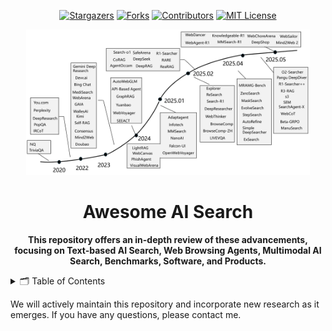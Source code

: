 <a name="readme-top"></a>

<div align="center">
  <a href="https://github.com/swordlidev/Awesome-AI-Search/stargazers"><img src="https://img.shields.io/github/stars/swordlidev/Awesome-AI-Search?style=for-the-badge" alt="Stargazers"></a>
  <a href="https://github.com/swordlidev/Awesome-AI-Search/network/members"><img src="https://img.shields.io/github/forks/swordlidev/Awesome-AI-Search?style=for-the-badge" alt="Forks"></a>
  <a href="https://github.com/swordlidev/Awesome-AI-Search/graphs/contributors"><img src="https://img.shields.io/github/contributors/aswordlidev/Awesome-AI-Search?style=for-the-badge" alt="Contributors"></a>
  <a href="https://github.comswordlidev/Awesome-AI-Search/blob/main/LICENSE"><img src="https://img.shields.io/github/license/swordlidev/Awesome-AI-Search?style=for-the-badge" alt="MIT License"></a>
</div>

<p align="center">
    <img src="./timeline no logo.jpg" width="90%" style="align:center;"/>
</p>

<h1 align="center">Awesome AI Search</h1>

<p align="center">
    <b> This repository offers an in-depth review of these advancements, focusing on Text-based AI Search, Web Browsing Agents, Multimodal AI Search, Benchmarks, Software, and Products.</b>
</p>

<details>
  <summary>🗂️ Table of Contents</summary>
  <ol>
    <li><a href="#text-based AI search">Text-based AI Search</a></li>
    <li><a href="#web browsing agents">Web Browsing Agents</a></li>
    <li><a href="#multimodal AI search">Multimodal AI Search</a>
      <ul>
        <li><a href="#llm">🔤 Reasoning in Large Language Models - <em>An Emergent Ability</em></a></li>
        <li><a href="#mllm">🧠 Multimodal Reasoning in Large Language Models</a></li>
        <li><a href="#lm">🤏 Scaling Smaller Language Models to Reason</a></li>
      </ul>
    </li>
    <li><a href="#benchmarks">Benchmarks</a></li>
    <li><a href="#software and products">Software and Products</a></li>
  </ol>
</details>

We will actively maintain this repository and incorporate new research as it emerges. If you have any questions, please contact me.


